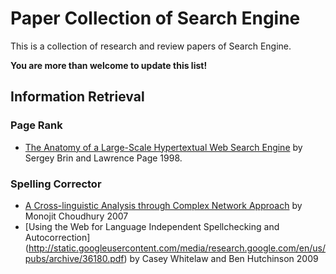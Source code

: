 # Paper Collection of Search Engine

This is a collection of research and review papers of Search Engine. 

**You are more than welcome to update this list!** <br>

## Information Retrieval

### Page Rank
* [The Anatomy of a Large-Scale Hypertextual Web Search Engine](http://www7.scu.edu.au/1921/com1921.htm) by Sergey Brin and Lawrence Page 1998.

### Spelling Corrector
* [A Cross-linguistic Analysis through Complex Network Approach](http://citeseerx.ist.psu.edu/viewdoc/download;jsessionid=52A3B869596656C9DA285DCE83A0339F?doi=10.1.1.146.4390&rep=rep1&type=pdf) by Monojit Choudhury 2007
* [Using the Web for Language Independent Spellchecking and Autocorrection] (http://static.googleusercontent.com/media/research.google.com/en/us/pubs/archive/36180.pdf) by Casey Whitelaw and Ben Hutchinson 2009

